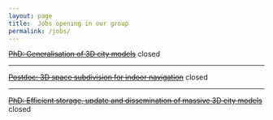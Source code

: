 ```yaml
---
layout: page
title:  Jobs opening in our group
permalink: /jobs/
---
```


<del>[PhD: Generalisation of 3D city models](/jobs/phdumnd2016/)</del>
<span class="label label-danger">closed</span> 

- - -

<del>[Postdoc: 3D space subdivision for indoor navigation](/jobs/postdoc201503/)</del>
<span class="label label-danger">closed</span> 

- - -

<del>[PhD: Efficient storage, update and dissemination of massive 3D city models](/jobs/phd201502/)</del>
<span class="label label-danger">closed</span> 